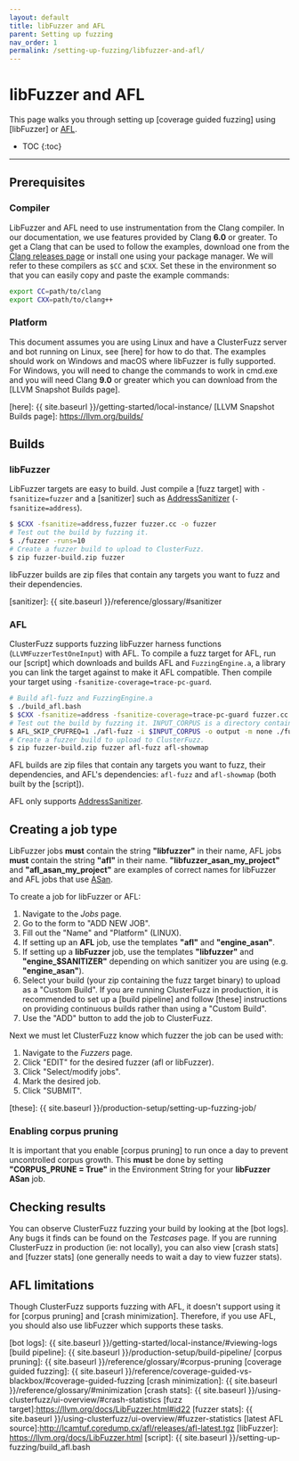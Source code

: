 ```yaml
---
layout: default
title: libFuzzer and AFL
parent: Setting up fuzzing
nav_order: 1
permalink: /setting-up-fuzzing/libfuzzer-and-afl/
---
```


# libFuzzer and AFL
This page walks you through setting up [coverage guided fuzzing] using
[libFuzzer] or [AFL].

- TOC
{:toc}

---

## Prerequisites

### Compiler
LibFuzzer and AFL need to use instrumentation from the Clang compiler. In our
documentation, we use features provided by Clang **6.0** or greater. To get a
Clang that can be used to follow the examples, download one from the [Clang
releases page] or install one using your package manager. We will refer to these
compilers as `$CC` and `$CXX`. Set these in the environment so that you can easily
copy and paste the example commands:

```bash
export CC=path/to/clang
export CXX=path/to/clang++
```

### Platform
This document assumes you are using Linux and have a ClusterFuzz server and bot
running on Linux, see [here] for how to do that. The examples should work on
Windows and macOS where libFuzzer is fully supported. For Windows, you will need
to change the commands to work in cmd.exe and you will need Clang **9.0** or
greater which you can download from the [LLVM Snapshot Builds page].

[here]: {{ site.baseurl }}/getting-started/local-instance/
[LLVM Snapshot Builds page]: https://llvm.org/builds/

## Builds

### libFuzzer
LibFuzzer targets are easy to build. Just compile a [fuzz target] with
`-fsanitize=fuzzer` and a [sanitizer] such as [AddressSanitizer]
(`-fsanitize=address`).

```bash
$ $CXX -fsanitize=address,fuzzer fuzzer.cc -o fuzzer
# Test out the build by fuzzing it.
$ ./fuzzer -runs=10
# Create a fuzzer build to upload to ClusterFuzz.
$ zip fuzzer-build.zip fuzzer
```

libFuzzer builds are zip files that contain any targets you want to fuzz and
their dependencies.

[sanitizer]: {{ site.baseurl }}/reference/glossary/#sanitizer

### AFL
ClusterFuzz supports fuzzing libFuzzer harness functions
(`LLVMFuzzerTestOneInput`) with AFL. To compile a fuzz target for AFL, run our
[script] which downloads and builds AFL and `FuzzingEngine.a`, a library you can
link the target against to make it AFL compatible. Then compile your target
using `-fsanitize-coverage=trace-pc-guard`.


```bash
# Build afl-fuzz and FuzzingEngine.a
$ ./build_afl.bash
$ $CXX -fsanitize=address -fsanitize-coverage=trace-pc-guard fuzzer.cc FuzzingEngine.a -o fuzzer
# Test out the build by fuzzing it. INPUT_CORPUS is a directory containing files. Ctrl-C when done.
$ AFL_SKIP_CPUFREQ=1 ./afl-fuzz -i $INPUT_CORPUS -o output -m none ./fuzzer
# Create a fuzzer build to upload to ClusterFuzz.
$ zip fuzzer-build.zip fuzzer afl-fuzz afl-showmap
```

AFL builds are zip files that contain any targets you want to fuzz, their
dependencies, and AFL's dependencies: `afl-fuzz` and `afl-showmap` (both built
by the [script]).

AFL only supports [AddressSanitizer].

## Creating a job type
LibFuzzer jobs **must** contain the string **"libfuzzer"** in their name, AFL
jobs **must** contain the string **"afl"** in their name.
**"libfuzzer_asan_my_project"** and **"afl_asan_my_project"** are examples of
correct names for libFuzzer and AFL jobs that use [ASan].

To create a job for libFuzzer or AFL:
1. Navigate to the *Jobs* page.
2. Go to the form to "ADD NEW JOB".
3. Fill out the "Name" and "Platform" (LINUX).
  1. If setting up an **AFL** job, use the templates **"afl"** and
     **"engine_asan"**.
  2. If setting up a **libFuzzer** job, use the templates **"libfuzzer"** and
     **"engine_$SANITIZER"** depending on which sanitizer you are using (e.g.
     **"engine_asan"**).
4. Select your build (your zip containing the fuzz target binary) to upload as a
   "Custom Build". If you are running ClusterFuzz in production, it is
   recommended to set up a [build pipeline] and follow [these] instructions on
   providing continuous builds rather than using a "Custom Build".
5. Use the "ADD" button to add the job to ClusterFuzz.

Next we must let ClusterFuzz know which fuzzer the job can be used with:
1. Navigate to the *Fuzzers* page.
2. Click "EDIT" for the desired fuzzer (afl or libFuzzer).
3. Click "Select/modify jobs".
4. Mark the desired job.
5. Click "SUBMIT".

[ASan]: https://github.com/google/sanitizers/wiki/AddressSanitizer
[these]: {{ site.baseurl }}/production-setup/setting-up-fuzzing-job/

### Enabling corpus pruning
It is important that you enable [corpus pruning] to run once a day to prevent
uncontrolled corpus growth. This **must** be done by setting **"CORPUS_PRUNE =
True"** in the Environment String for your **libFuzzer ASan** job.

## Checking results
You can observe ClusterFuzz fuzzing your build by looking at the [bot logs]. Any
bugs it finds can be found on the *Testcases* page. If you are running
ClusterFuzz in production (ie: not locally), you can also view [crash stats] and
[fuzzer stats] (one generally needs to wait a day to view fuzzer stats).

## AFL limitations
Though ClusterFuzz supports fuzzing with AFL, it doesn't support using it for
[corpus pruning] and [crash minimization]. Therefore, if you use AFL, you should
also use libFuzzer which supports these tasks.

[AFL]: http://lcamtuf.coredump.cx/afl/
[AddressSanitizer]: https://github.com/google/sanitizers/wiki/AddressSanitizer
[Clang releases page]: http://releases.llvm.org/download.html
[afl_driver.cpp]: https://raw.githubusercontent.com/llvm-mirror/compiler-rt/master/lib/fuzzer/afl/afl_driver.cpp
[bot logs]: {{ site.baseurl }}/getting-started/local-instance/#viewing-logs
[build pipeline]: {{ site.baseurl }}/production-setup/build-pipeline/
[corpus pruning]: {{ site.baseurl }}/reference/glossary/#corpus-pruning
[coverage guided fuzzing]: {{ site.baseurl }}/reference/coverage-guided-vs-blackbox/#coverage-guided-fuzzing
[crash minimization]: {{ site.baseurl }}/reference/glossary/#minimization
[crash stats]: {{ site.baseurl }}/using-clusterfuzz/ui-overview/#crash-statistics
[fuzz target]:https://llvm.org/docs/LibFuzzer.html#id22
[fuzzer stats]: {{ site.baseurl }}/using-clusterfuzz/ui-overview/#fuzzer-statistics
[latest AFL source]:http://lcamtuf.coredump.cx/afl/releases/afl-latest.tgz
[libFuzzer]: https://llvm.org/docs/LibFuzzer.html
[script]: {{ site.baseurl }}/setting-up-fuzzing/build_afl.bash
